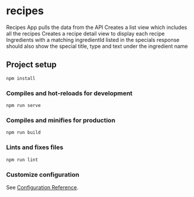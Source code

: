 # recipes

Recipes App pulls the data from the API
Creates a list view which includes all the recipes
Creates a recipe detail view to display each recipe
Ingredients with a matching ingredientId listed in the specials response should also show the special title, type and text under the ingredient name

## Project setup
```
npm install
```

### Compiles and hot-reloads for development
```
npm run serve
```

### Compiles and minifies for production
```
npm run build
```

### Lints and fixes files
```
npm run lint
```

### Customize configuration
See [Configuration Reference](https://cli.vuejs.org/config/).
